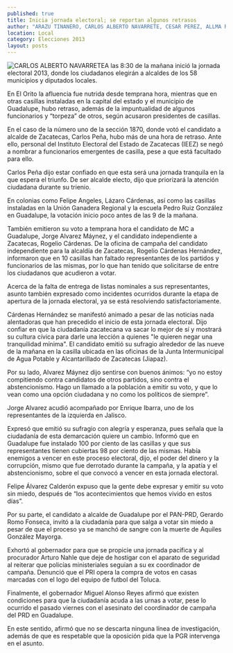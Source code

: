 ```yaml
---
published: true
title: Inicia jornada electoral; se reportan algunos retrasos
author: "ARAZU TINANERO, CARLOS ALBERTO NAVARRETE, CESAR PEREZ, ALLMA RIOS Y RAFAEL DE SANTIAGO"
location: Local
category: Elecciones 2013
layout: posts
---
```


![CARLOS ALBERTO NAVARRETE](http://i.imgur.com/DQKcxSpm.jpg)A las 8:30 de la mañana inició la jornada electoral 2013, donde los ciudadanos elegirán a alcaldes de los 58 municipios y diputados locales. 

En El Orito la afluencia fue nutrida desde temprana hora, mientras que en otras casillas instaladas en la capital del estado y el municipio de Guadalupe, hubo retraso, además de la impuntualidad de algunos funcionarios y “torpeza” de otros, según acusaron presidentes de casillas.

En el caso de la número uno de la sección 1870, donde votó el candidato a alcalde de Zacatecas, Carlos Peña, hubo más de una hora de retraso. Ante ello, personal del Instituto Electoral del Estado de Zacatecas (IEEZ) se negó a nombrar a funcionarios emergentes de casilla, pese a que está facultado para ello.

Carlos Peña dijo estar confiado en que esta será una jornada tranquila en la que espera el triunfo. De ser alcalde electo, dijo que priorizará la atención ciudadana durante su trienio.

En colonias como Felipe Angeles, Lázaro Cárdenas, así como las casillas instaladas en la Unión Ganadera Regional y la escuela Pedro Ruiz González en Guadalupe, la votación inicio poco antes de las 9 de la mañana.

También emitieron su voto a temprana hora el candidato de MC a Guadalupe, Jorge Alvarez Máynez, y el candidato independiente a Zacatecas, Rogelio Cárdenas.
De la oficina de campaña del candidato independiente para la alcaldía de Zacatecas,  Rogelio Cárdenas Hernández, informaron que en 10 casillas han faltado representantes de los partidos y funcionarios de las mismas, por lo que han tenido que solicitarse de entre los ciudadanos que acudieron a votar. 

Acerca de la falta de entrega de listas nominales a sus representantes, asunto también expresado como incidentes ocurridos durante la etapa de apertura de la jornada electoral, ya se está resolviendo satisfactoriamente.

Cárdenas Hernández  se manifestó animado a pesar de las noticias nada alentadoras que han precedido el inicio de esta jornada electoral. Dijo confiar en que la ciudadanía zacatecana va sacar lo mejor de sí y mostrará su cultura cívica para darle una lección a quienes "le quieren negar una tranquilidad mínima". El candidato emitió su sufragio alrededor de las nueve de la mañana en la casilla ubicada en las oficinas de la Junta Intermunicipal de Agua Potable y Alcantarillado de Zacatecas (Jiapaz).

Por su lado, Alvarez Máynez dijo sentirse con buenos ánimos: “yo no estoy compitiendo contra candidatos de otros partidos, sino contra el abstencionismo. Hago un llamado a la población a emitir su voto, y que lo vean como una opción ciudadana y no como los políticos de siempre”.

Jorge Alvarez acudió acompañado por Enrique Ibarra, uno de los representantes de la izquierda en Jalisco.

Expresó que emitió su sufragio con alegría y esperanza, pues señala que la ciudadanía de esta demarcación quiere un cambio. Informó que en Guadalupe fue instalado 100 por ciento de las casillas y que sus representantes tienen cubiertas 98 por ciento de las mismas. Había enemigos a vencer en este proceso electoral, dijo, el poder del dinero y la corrupción, mismo que fue derrotado durante la campaña, y la apatía y el abstencionismo, sobre el  que convocó a vencer en esta jornada electoral.

Felipe Álvarez Calderón expuso que la gente debe expresar y emitir su voto sin miedo, después de “los acontecimientos que hemos vivido en estos días”.

Por su parte, el candidato a alcalde de Guadalupe por el PAN-PRD, Gerardo Romo Fonseca, invitó a la ciudadanía para que salga a votar sin miedo a pesar de que el proceso ya se manchó de sangre con la muerte de Aquiles González Mayorga. 

Exhortó al gobernador para que se propicie una jornada pacífica y al procurador Arturo Nahle que deje de hostigar con el aparato de seguridad al reiterar que policías ministeriales seguían a su ex coordinador de campaña. Denunció que el PRI opera la compra de votos en casas marcadas con el logo del equipo de futbol del Toluca.

Finalmente, el gobernador Miguel Alonso Reyes afirmó que existen condiciones para que la ciudadanía acuda a las urnas a votar, pese lo ocurrido el pasado viernes con el asesinato del coordinador de campaña del PRD en Guadalupe.

En este sentido, afirmó que no se descarta ninguna línea de investigación, además de que es respetable que la oposición pida que la PGR intervenga en el asunto.
